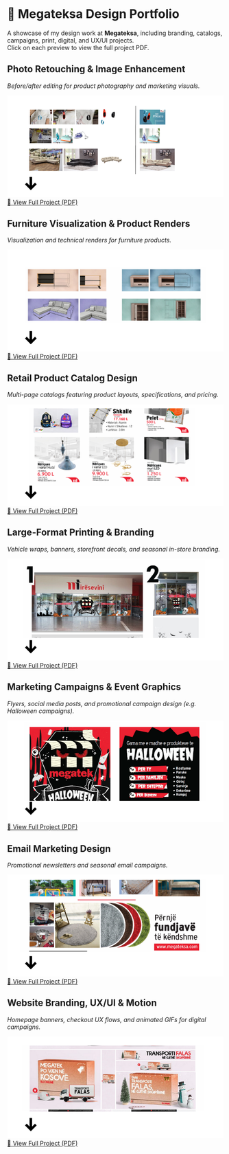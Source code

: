 # 🎨 Megateksa Design Portfolio  

A showcase of my design work at **Megateksa**, including branding, catalogs, campaigns, print, digital, and UX/UI projects.  
Click on each preview to view the full project PDF.  


## Photo Retouching & Image Enhancement  
*Before/after editing for product photography and marketing visuals.*  

![Photo Preview](./assets/prv1.png)  
[📂 View Full Project (PDF)](./Creative%20Photo%20Editing%20&%20Compositing.pdf)


## Furniture Visualization & Product Renders  
*Visualization and technical renders for furniture products.*  

![Furniture Preview](./assets/prv2.png)
[📂 View Full Project (PDF)](./Furniture%20Product%20Design%20&%20Visualization%20Project.pdf)


## Retail Product Catalog Design  
*Multi-page catalogs featuring product layouts, specifications, and pricing.*  

![Catalog Preview](./assets/prv3.png)  
[📂 View Full Project (PDF)](Retail%20Prodct%20Catalog%20Design%20&%20Layout.pdf)


## Large-Format Printing & Branding  
*Vehicle wraps, banners, storefront decals, and seasonal in-store branding.*  

![Printing Preview](./assets/prv4.png)  
[📂 View Full Project (PDF)](link-to-your-pdf)


## Marketing Campaigns & Event Graphics  
*Flyers, social media posts, and promotional campaign design (e.g. Halloween campaigns).*  

![Campaign Preview](./assets/prv5.png) 
[📂 View Full Project (PDF)](link-to-your-pdf)


## Email Marketing Design  
*Promotional newsletters and seasonal email campaigns.*  

![Email Preview](./assets/prv6.png) 
[📂 View Full Project (PDF)](link-to-your-pdf)


## Website Branding, UX/UI & Motion  
*Homepage banners, checkout UX flows, and animated GIFs for digital campaigns.*  

![Website Preview](./assets/prv7.png)  
[📂 View Full Project (PDF)](link-to-your-pdf)

